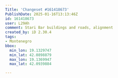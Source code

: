 ```yaml
---
Title: 'Changeset #161418673'
PublishDate: 2025-01-16T13:13:46Z
id: 161418673
user: L29Ah
comment: Stari Bar buildings and roads, alignment
created_by: iD 2.30.4
tags:
- Montenegro
bbox:
  min_lon: 19.1329747
  min_lat: 42.0898879
  max_lon: 19.1369947
  max_lat: 42.0939884

---
```

